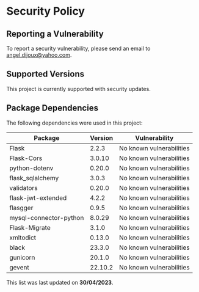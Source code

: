 # Security Policy

## Reporting a Vulnerability

To report a security vulnerability, please send an email to [angel.dijoux@yahoo.com](mailto:angel.dijoux@yahoo.com).

## Supported Versions

This project is currently supported with security updates.

## Package Dependencies

The following dependencies were used in this project:

| Package                | Version | Vulnerability            |
| ---------------------- | ------- | ------------------------ |
| Flask                  | 2.2.3   | No known vulnerabilities |
| Flask-Cors             | 3.0.10  | No known vulnerabilities |
| python-dotenv          | 0.20.0  | No known vulnerabilities |
| flask_sqlalchemy       | 3.0.3   | No known vulnerabilities |
| validators             | 0.20.0  | No known vulnerabilities |
| flask-jwt-extended     | 4.2.2   | No known vulnerabilities |
| flasgger               | 0.9.5   | No known vulnerabilities |
| mysql-connector-python | 8.0.29  | No known vulnerabilities |
| Flask-Migrate          | 3.1.0   | No known vulnerabilities |
| xmltodict              | 0.13.0  | No known vulnerabilities |
| black                  | 23.3.0  | No known vulnerabilities |
| gunicorn               | 20.1.0  | No known vulnerabilities |
| gevent                 | 22.10.2 | No known vulnerabilities |

This list was last updated on **30/04/2023**.
